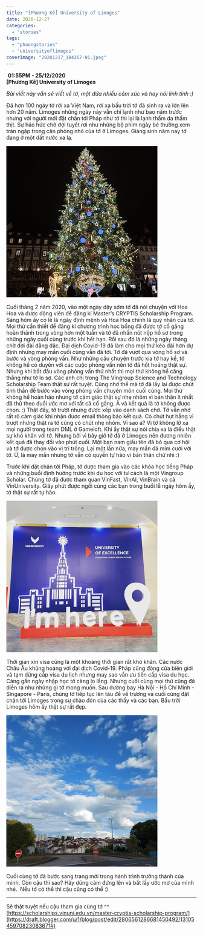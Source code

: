 ```yaml
---
title: "[Phương Kể] University of Limoges"
date: 2020-12-27
categories: 
  - "stories"
tags: 
  - "phuongstories"
  - "universityoflimoges"
coverImage: "20201217_184357-01.jpeg"
---
```


 **01:55PM - 25/12/2020  
\[Phương Kể\] University of Limoges**

_Bài viết này vẫn sẽ viết về tớ, một đứa nhiều cảm xúc và hay nói linh tinh :)_

Đã hơn 100 ngày tớ rời xa Việt Nam, rời xa bầu trời tớ đã sinh ra và lớn lên hơn 20 năm. Limoges những ngày này vẫn chỉ lạnh như bao năm trước nhưng với người mới đặt chân tới Pháp như tớ thì lại là lạnh thấm da thấm thịt. Sự háo hức chờ đợi tuyết rơi như những bộ phim ngày bé thường xem tràn ngập trong căn phòng nhỏ của tớ ở Limoges. Giáng sinh năm nay tớ đang ở một đất nước xa lạ.

![](images/f5df0-20201222_185244.jpg)

Cuối tháng 2 năm 2020, vào một ngày dậy sớm tớ đã nói chuyện với Hoa Hoa và được động viên để đăng kí Master’s CRYPTIS Scholarship Program. Sáng hôm ấy có lẽ là ngày định mệnh và Hoa Hoa chính là quý nhân của tớ. Mọi thứ cần thiết để đăng kí chương trình học bổng đã được tớ cố gắng hoàn thành trong vòng hơn một tuần và tớ đã nhấn nút nộp hồ sơ trong những ngày cuối cùng trước khi hết hạn. Rồi sau đó là những ngày tháng chờ đợi dài dằng dặc. Đại dịch Covid-19 đã làm cho mọi thứ kéo dài hơn dự định nhưng may mắn cuối cùng vẫn đã tới. Tớ đã vượt qua vòng hồ sơ và bước và vòng phỏng vấn. Như những câu chuyện trước kia tớ hay kể, tớ không hề có duyên với các cuộc phỏng vấn nên tớ đã hốt hoảng thật sự. Nhưng khi bắt đầu vòng phỏng vấn thứ nhất thì mọi thứ không hề căng thẳng như tớ lo sợ. Các anh chị trong The Vingroup Science and Technology Scholarship Team thật sự rất tuyệt. Cũng nhờ thế mà tớ đã lấy lại được chút tinh thần để bước vào vòng phỏng vấn chuyên môn cuối cùng. Mọi thứ không hề hoàn hảo nhưng tớ cảm giác thật sự nhẹ nhõm vì bản thân ít nhất đã thử theo đuổi ước mơ với tất cả cố gắng. À và kết quả là tớ không được chọn. :) Thật đấy, tớ trượt nhưng được xếp vào danh sách chờ. Tớ vẫn nhớ rất rõ cảm giác khi nhận được email thông báo kết quả. Có chút hụt hẫng vì trượt nhưng thật ra tớ cũng có chút nhẹ nhõm. Vì sao á? Vì tớ không lỡ xa mọi người trong team DML ở Gameloft. Khi ấy thật sự nói chia xa là điều thật sự khó khăn với tớ. Nhưng bởi vì bây giờ tớ đã ở Limoges nên đương nhiên kết quả đã thay đổi vào phút cuối. Một bạn nam giấu tên đã bỏ qua cơ hội và tớ được chọn vào vị trí trống. Lại một lần nữa, may mắn đã mỉm cười với tớ. Ừ, là may mắn nhưng tớ vẫn có quyền tự hào vì bản thân chứ nhỉ :)

Trước khi đặt chân tới Pháp, tớ được tham gia vào các khóa học tiếng Pháp và những buổi định hướng trước khi du học với tư cách là một Vingroup Scholar. Chúng tớ đã được tham quan VinFast, VinAI, VinBrain và cả VinUniversity. Giây phút được ngồi cùng các bạn trong buổi lễ ngày hôm ấy, tớ thật sự rất tự hào.

![](images/8fd96-img_20200704_211945_055.jpg)

Thời gian xin visa cũng là một khoảng thời gian rất khó khăn. Các nước Châu Âu khủng hoảng với đại dịch Covid-19. Pháp cũng đóng cửa biên giới và tạm dừng cấp visa du lịch nhưng may sao vẫn ưu tiên cấp visa du học. Càng gần ngày nhập học tớ càng lo lắng. Nhưng cuối cùng mọi thứ cũng đã diễn ra như những gì tớ mong muốn. Sau đường bay Hà Nội - Hồ Chí Minh - Singapore - Paris, chúng tớ tiếp tục lên tàu để về trường và cuối cùng đặt chân tới Limoges trong sự chào đón của các thầy và các bạn. Bầu trời Limoges hôm ấy thật sự rất đẹp. 

![](images/0ddf8-20200910_175717.jpg)

Cuối cùng tớ đã bước sang trang mới trong hành trình trưởng thành của mình. Còn cậu thì sao? Hãy dũng cảm đứng lên và bắt lấy ước mơ của mình nhé.  Nếu tớ có thể thì cậu cũng có thể :)

* * *

Sẽ thật tuyệt nếu cậu tham gia cùng tớ ^^  
[https://scholarships.vinuni.edu.vn/master-cryptis-scholarship-program/](https://draft.blogger.com/u/1/blog/post/edit/2806561286681450492/1310545970823083671#)
